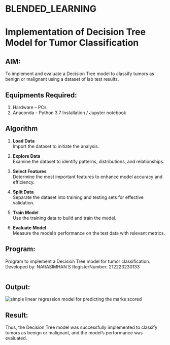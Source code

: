 # BLENDED_LEARNING
# Implementation of Decision Tree Model for Tumor Classification

## AIM:
To implement and evaluate a Decision Tree model to classify tumors as benign or malignant using a dataset of lab test results.

## Equipments Required:
1. Hardware – PCs
2. Anaconda – Python 3.7 Installation / Jupyter notebook

## Algorithm
1. **Load Data**  
   Import the dataset to initiate the analysis.

2. **Explore Data**  
   Examine the dataset to identify patterns, distributions, and relationships.

3. **Select Features**  
   Determine the most important features to enhance model accuracy and efficiency.

4. **Split Data**  
   Separate the dataset into training and testing sets for effective validation.

5. **Train Model**  
   Use the training data to build and train the model.

6. **Evaluate Model**  
   Measure the model’s performance on the test data with relevant metrics.
   
## Program:
Program to  implement a Decision Tree model for tumor classification.
Developed by: NARASIMHAN S
RegisterNumber: 212223230133 
```

```

## Output:
![simple linear regression model for predicting the marks scored](sam.png)


## Result:
Thus, the Decision Tree model was successfully implemented to classify tumors as benign or malignant, and the model’s performance was evaluated.
